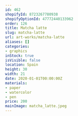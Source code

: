 ```yaml
---
id: 462
shopifyId: 8723267780938
shopifyOptionId: 47772440133962
order: 126
title: Matcha latte
slug: matcha-latte
url: art-works/matcha-latte
aliases: []
categories:
- graphics
inStock: true
isVisible: false
location: Spain
height: 30
width: 21
date: 2020-01-01T00:00:00Z
materials:
- paper
- watercolor
- pen
price: 200
mainImage: matcha_latte.jpeg
---
```

